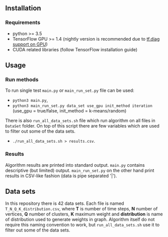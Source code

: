 ## Installation
### Requirements
- python >= 3.5
- TensorFlow GPU >= 1.4 (nightly version is recommended due to
[tf.diag support on GPU](https://github.com/tensorflow/tensorflow/pull/13666))
- CUDA related libraries (follow TensorFlow installation guide)


## Usage
### Run methods
To run single test `main.py` or `main_run_set.py` file can be used:
- `python3 main.py`,
- `python3 main_run_set.py data_set use_gpu init_method iteration` (use_gpu = true/false, init_method = k-means/random)

There is also `run_all_data_sets.sh` file which run algorithm on all
files in `DataSet` folder. On top of this script there are few variables
which are used to filter out some of the data sets.
- `./run_all_data_sets.sh > results.csv`.

### Results
Algorithm results are printed into standard output. `main.py` contains descriptive (but limited) output.
`main_run_set.py` on the other hand print results in CSV-like fashion (data is pipe separated '|').

## Data sets
In this repository there is 42 data sets. Each file is named `T_N_Q_K_distribution.csv`,
where **T** is number of time steps, **N** number of vertices, **Q** number of clusters,
**K** maximum weight and **distribution** is name of distribution used to generate
weights in graph. Algorithm itself do not require this naming convention to work,
but `run_all_data_sets.sh` use it to filter out some of the data sets.